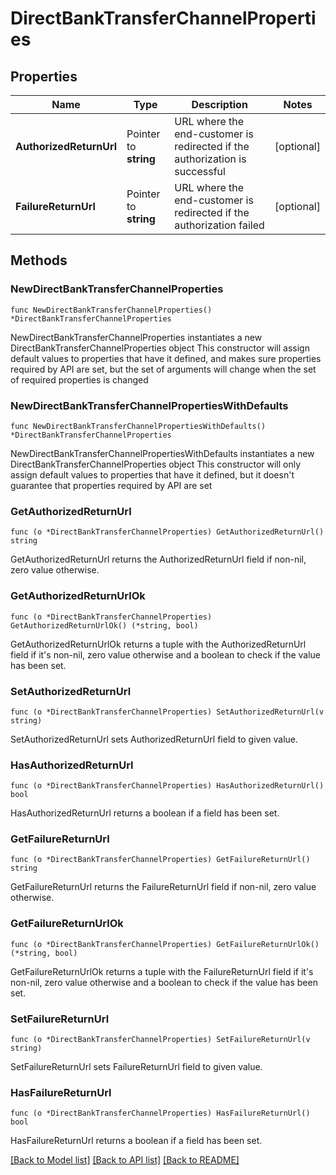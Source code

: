 # DirectBankTransferChannelProperties

## Properties

Name | Type | Description | Notes
------------ | ------------- | ------------- | -------------
**AuthorizedReturnUrl** | Pointer to **string** | URL where the end-customer is redirected if the authorization is successful | [optional] 
**FailureReturnUrl** | Pointer to **string** | URL where the end-customer is redirected if the authorization failed | [optional] 

## Methods

### NewDirectBankTransferChannelProperties

`func NewDirectBankTransferChannelProperties() *DirectBankTransferChannelProperties`

NewDirectBankTransferChannelProperties instantiates a new DirectBankTransferChannelProperties object
This constructor will assign default values to properties that have it defined,
and makes sure properties required by API are set, but the set of arguments
will change when the set of required properties is changed

### NewDirectBankTransferChannelPropertiesWithDefaults

`func NewDirectBankTransferChannelPropertiesWithDefaults() *DirectBankTransferChannelProperties`

NewDirectBankTransferChannelPropertiesWithDefaults instantiates a new DirectBankTransferChannelProperties object
This constructor will only assign default values to properties that have it defined,
but it doesn't guarantee that properties required by API are set

### GetAuthorizedReturnUrl

`func (o *DirectBankTransferChannelProperties) GetAuthorizedReturnUrl() string`

GetAuthorizedReturnUrl returns the AuthorizedReturnUrl field if non-nil, zero value otherwise.

### GetAuthorizedReturnUrlOk

`func (o *DirectBankTransferChannelProperties) GetAuthorizedReturnUrlOk() (*string, bool)`

GetAuthorizedReturnUrlOk returns a tuple with the AuthorizedReturnUrl field if it's non-nil, zero value otherwise
and a boolean to check if the value has been set.

### SetAuthorizedReturnUrl

`func (o *DirectBankTransferChannelProperties) SetAuthorizedReturnUrl(v string)`

SetAuthorizedReturnUrl sets AuthorizedReturnUrl field to given value.

### HasAuthorizedReturnUrl

`func (o *DirectBankTransferChannelProperties) HasAuthorizedReturnUrl() bool`

HasAuthorizedReturnUrl returns a boolean if a field has been set.

### GetFailureReturnUrl

`func (o *DirectBankTransferChannelProperties) GetFailureReturnUrl() string`

GetFailureReturnUrl returns the FailureReturnUrl field if non-nil, zero value otherwise.

### GetFailureReturnUrlOk

`func (o *DirectBankTransferChannelProperties) GetFailureReturnUrlOk() (*string, bool)`

GetFailureReturnUrlOk returns a tuple with the FailureReturnUrl field if it's non-nil, zero value otherwise
and a boolean to check if the value has been set.

### SetFailureReturnUrl

`func (o *DirectBankTransferChannelProperties) SetFailureReturnUrl(v string)`

SetFailureReturnUrl sets FailureReturnUrl field to given value.

### HasFailureReturnUrl

`func (o *DirectBankTransferChannelProperties) HasFailureReturnUrl() bool`

HasFailureReturnUrl returns a boolean if a field has been set.


[[Back to Model list]](../README.md#documentation-for-models) [[Back to API list]](../README.md#documentation-for-api-endpoints) [[Back to README]](../README.md)


